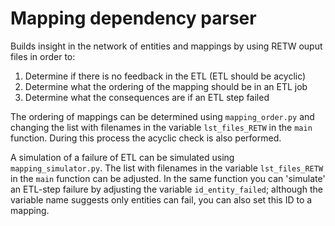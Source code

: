 # Mapping dependency parser

Builds insight in the network of entities and mappings by using RETW ouput files in order to:

1. Determine if there is no feedback in the ETL (ETL should be acyclic)
2. Determine what the ordering of the mapping should be in an ETL job
3. Determine what the consequences are if an ETL step failed

The ordering of mappings can be determined using ```mapping_order.py``` and changing the list with filenames in the variable ```lst_files_RETW``` in the ```main``` function. During this process the acyclic check is also performed.

A simulation of a failure of ETL can be simulated using ```mapping_simulator.py```. The list with filenames in the variable ```lst_files_RETW``` in the ```main``` function can be adjusted. In the same function you can 'simulate' an ETL-step failure by adjusting the variable ```id_entity_failed```; although the variable name suggests only entities can fail, you can also set this ID to a mapping. 

